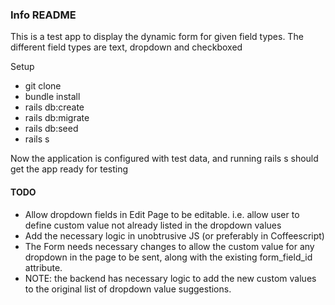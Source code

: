 ### Info README

This is a test app to display the dynamic form for given field types. The different field types are text, dropdown and checkboxed

Setup

* git clone
* bundle install
* rails db:create
* rails db:migrate
* rails db:seed
* rails s
 

Now the application is configured with test data, and running rails s should get the app ready for testing

#### TODO
* Allow dropdown fields in Edit Page to be editable. i.e. allow user to define custom value not already listed in the dropdown values
* Add the necessary logic in unobtrusive JS (or preferably in Coffeescript)
* The Form needs necessary changes to allow the custom value for any dropdown in the page to be sent, along with the existing form_field_id attribute.
* NOTE: the backend has necessary logic to add the new custom values to the original list of dropdown value suggestions.

